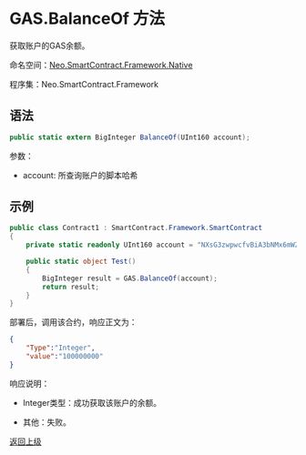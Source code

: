 # GAS.BalanceOf 方法

获取账户的GAS余额。

命名空间：[Neo.SmartContract.Framework.Native](../../native.md)

程序集：Neo.SmartContract.Framework

## 语法

```c#
public static extern BigInteger BalanceOf(UInt160 account);
```

参数：

- account: 所查询账户的脚本哈希

## 示例

```c#
public class Contract1 : SmartContract.Framework.SmartContract
{
    private static readonly UInt160 account = "NXsG3zwpwcfvBiA3bNMx6mWZGEro9ZqTqM".ToScriptHash();

    public static object Test()
    {
        BigInteger result = GAS.BalanceOf(account);
        return result;
    }
}
```
部署后，调用该合约，响应正文为：

```json
{
	"Type":"Integer",
	"value":"100000000"
}
```

响应说明：

- Integer类型：成功获取该账户的余额。

- 其他：失败。

[返回上级](../Gas.md)